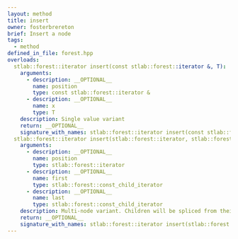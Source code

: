 ```yaml
---
layout: method
title: insert
owner: fosterbrereton
brief: Insert a node
tags:
  - method
defined_in_file: forest.hpp
overloads:
  stlab::forest::iterator insert(const stlab::forest::iterator &, T):
    arguments:
      - description: __OPTIONAL__
        name: position
        type: const stlab::forest::iterator &
      - description: __OPTIONAL__
        name: x
        type: T
    description: Single value variant
    return: __OPTIONAL__
    signature_with_names: stlab::forest::iterator insert(const stlab::forest::iterator & position, T x)
  stlab::forest::iterator insert(stlab::forest::iterator, stlab::forest::const_child_iterator, stlab::forest::const_child_iterator):
    arguments:
      - description: __OPTIONAL__
        name: position
        type: stlab::forest::iterator
      - description: __OPTIONAL__
        name: first
        type: stlab::forest::const_child_iterator
      - description: __OPTIONAL__
        name: last
        type: stlab::forest::const_child_iterator
    description: Multi-node variant. Children will be spliced from their current position into children of `position`.
    return: __OPTIONAL__
    signature_with_names: stlab::forest::iterator insert(stlab::forest::iterator position, stlab::forest::const_child_iterator first, stlab::forest::const_child_iterator last)
---
```

